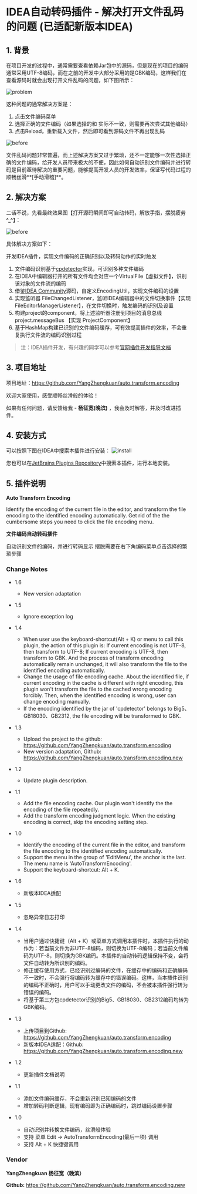 # IDEA自动转码插件 - 解决打开文件乱码的问题 (已适配新版本IDEA)

## 1. 背景

在项目开发的过程中，通常需要查看依赖Jar包中的源码，但是现在的项目的编码通常采用UTF-8编码，而在之前的开发中大部分采用的是GBK编码，这样我们在查看源码时就会出现打开文件乱码的问题，如下图所示：

![problem](./doc/problem.jpg)

这种问题的通常解决方案是：

1. 点击文件编码菜单
2. 选择正确的文件编码（如果选择的和 实际不一致，则需要再次尝试其他编码）
3. 点击Reload，重新载入文件，然后即可看到源码文件不再出现乱码

![before](./doc/before.gif)

文件乱码问题非常普遍，而上述解决方案又过于繁琐，还不一定能够一次性选择正确的文件编码，给开发人员带来极大的不便，因此如何自动识别文件编码并进行转码是目前亟待解决的重要问题，能够提高开发人员的开发效率，保证写代码过程的顺畅丝滑**[手动滑稽]**。


## 2. 解决方案

二话不说，先看最终效果图【打开源码瞬间即可自动转码，解放手指，摆脱疲劳 **^_^**】：

![before](./doc/after.gif)

具体解决方案如下：

开发IDEA插件，实现文件编码的正确识别以及转码动作的实时触发

1. 文件编码识别基于[cpdetector](http://cpdetector.sourceforge.net/)实现，可识别多种文件编码
2. 在IDEA中编辑器打开的所有文件均会对应一个VirtualFile【虚拟文件】，识别该对象的文件流的编码
3. 借鉴[IDEA Community](https://github.com/JetBrains/intellij-community)源码，自定义EncodingUtil，实现文件编码的设置
4. 实现监听器 FileChangedListener，监听IDEA编辑器中的文件切换事件【实现 FileEditorManagerListener】，在文件切换时，触发编码的识别及设置
5. 构建project的component，将上述监听器注册到项目的消息总线 project.messageBus 【实现 ProjectComponent】
6. 基于HashMap构建已识别的文件编码缓存，可有效提高插件的效率，不会重复执行文件流的编码识别过程

> 注：IDEA插件开发，有兴趣的同学可以参考[官网插件开发指导文档](https://link.jianshu.com/?t=http://www.jetbrains.org/intellij/sdk/docs/)

## 3. 项目地址

项目地址：https://github.com/YangZhengkuan/auto.transform.encoding

欢迎大家使用，感受顺畅丝滑般的体验！

如果有任何问题，请反馈给我 - **杨征宽(晚滨)** ，我会及时解答，并及时改进插件。


## 4. 安装方式

可以按照下图在IDEA中搜索本插件进行安装：
![install](./doc/install.gif)

您也可以在[JetBrains Plugins Repository](https://plugins.jetbrains.com/)中搜索本插件，进行本地安装。

## 5. 插件说明

**Auto Transform Encoding**

Identify the encoding of the current file in the editor, and transform the file encoding to the identified encoding automatically. Get rid of the the cumbersome steps you need to click the file encoding menu.
 
**文件编码自动转码插件**

自动识别文件的编码，并进行转码显示 摆脱需要在右下角编码菜单点击选择的繁琐步骤 

### Change Notes
- 1.6
    - New version adaptation
    
- 1.5
    - Ignore exception log
      
- 1.4
    - When user use the keyboard-shortcut(Alt + K) or menu to call this plugin, the action of this plugin is: If current encoding is not UTF-8, then transform to UTF-8; If current encoding is UTF-8, then transform to GBK. And the process of transform encoding automatically remain unchanged, it will also transform the file to the identified encoding automatically.
    - Change the usage of file encoding cache. About the identified file, if current encoding in the cache is different with right encoding, this plugin won't transform the file to the cached wrong encoding forcibly. Then, when the identified encoding is wrong, user can change encoding manually.
    - If the encoding identified by the jar of 'cpdetector' belongs to Big5、GB18030、GB2312, the file encoding will be transformed to GBK.

- 1.3

    - Upload the project to the github: https://github.com/YangZhengkuan/auto.transform.encoding
    - New version adaptation, Github: https://github.com/YangZhengkuan/auto.transform.encoding.new

- 1.2
    - Update plugin description.

- 1.1

    - Add the file encoding cache. Our plugin won't identify the the encoding of the file repeatedly.
    - Add the transform encoding judgment logic. When the existing encoding is correct, skip the encoding setting step.

- 1.0

    - Identify the encoding of the current file in the editor, and transform the file encoding to the identified encoding automatically.
    - Support the menu in the group of 'EditMenu', the anchor is the last. The menu name is 'AutoTransformEncoding'.
    - Support the keyboard-shortcut: Alt + K.
    
    
- 1.6
    - 新版本IDEA适配
    
- 1.5
    - 忽略异常日志打印   

- 1.4
    - 当用户通过快捷键（Alt + K）或菜单方式调用本插件时，本插件执行的动作为：若当前文件为非UTF-8编码，则切换为UTF-8编码；若当前文件编码为UTF-8，则切换为GBK编码。本插件的自动转码逻辑保持不变，会将文件自动转为所识别的编码。
    - 修正缓存使用方式，已经识别过编码的文件，在缓存中的编码和正确编码不一致时，不会强行将编码转为缓存中的错误编码。这样，当本插件识别的编码不正确时，用户可以手动更改文件的编码，不会被本插件强行转为错误的编码。
    - 将基于第三方包cpdetector识别的Big5、GB18030、GB2312编码均转为GBK编码。
      
- 1.3

    - 上传项目到Github: https://github.com/YangZhengkuan/auto.transform.encoding
    - 新版本IDEA适配：Github: https://github.com/YangZhengkuan/auto.transform.encoding.new
    
- 1.2

    - 更新插件文档说明
    
- 1.1

    - 添加文件编码缓存，不会重新识别已知编码的文件
    - 增加转码判断逻辑，现有编码即为正确编码时，跳过编码设置步骤
    
- 1.0

    - 自动识别并转换文件编码，丝滑般体验
    - 支持 菜单 Edit → AutoTransformEncoding(最后一项) 调用
    - 支持 Alt + K 快捷键调用

### Vendor

**YangZhengkuan 杨征宽（晚滨）**
 
**Github:** https://github.com/YangZhengkuan/auto.transform.encoding.new

